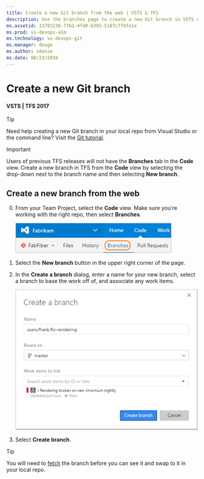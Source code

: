 ```yaml
---
title: Create a new Git branch from the web | VSTS & TFS
description: Use the branches page to create a new Git branch in VSTS or TFS
ms.assetid: 13783230-7762-4fd0-b392-5187c7f9fe1e
ms.prod: vs-devops-alm
ms.technology: vs-devops-git 
ms.manager: douge
ms.author: sdanie
ms.date: 08/23/2016
---
```


# Create a new Git branch
#### VSTS | TFS 2017

>[!TIP]
> Need help creating a new Git branch in your local repo from Visual Studio or the command line? Visit the [Git tutorial](tutorial/branches.md).   

>[!IMPORTANT]
> Users of previous TFS releases will not have the **Branches** tab in the **Code** view. Create a new branch in TFS from the **Code** view by selecting the drop-down next to the branch name and then selecting **New branch**.


## Create a new branch from the web 
   
0. From your Team Project, select the **Code** view. Make sure you're working with the right repo, then select **Branches**.

   ![Branches nav view in the web interface](_img/branches/branches_nav.png)

0. Select the **New branch** button in the upper right corner of the page.

0. In the **Create a branch** dialog, enter a name for your new branch, select a branch to base the work off of, and associate any work items.

    ![Create a branch with the new branch dialog](_img/branches/newbranch_dialog.png)

0. Select **Create branch**.

>[!TIP]
> You will need to [fetch](tutorial/pulling.md) the branch before you can see it and swap to it in your local repo.